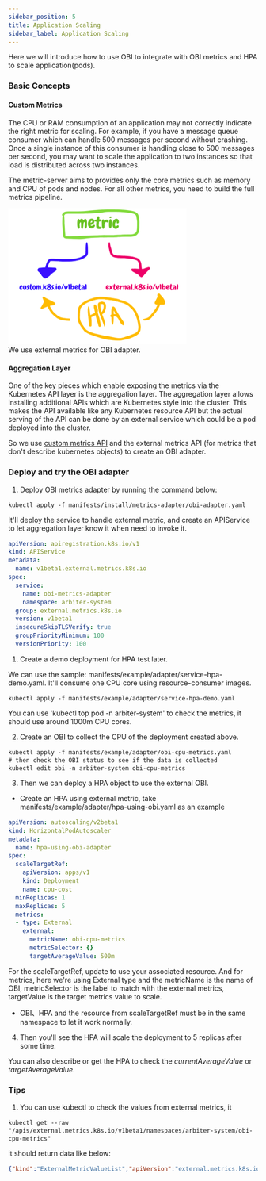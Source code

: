 ```yaml
---
sidebar_position: 5
title: Application Scaling
sidebar_label: Application Scaling
---
```


Here we will introduce how to use OBI to integrate with OBI metrics and HPA to scale application(pods).

### Basic Concepts

#### Custom Metrics
The CPU or RAM consumption of an application may not correctly indicate the right metric for scaling. For example, if you have a message queue consumer which can handle 500 messages per second without crashing. Once a single instance of this consumer is handling close to 500 messages per second, you may want to scale the application to two instances so that load is distributed across two instances. 

The metric-server aims to provides only the core metrics such as memory and CPU of pods and nodes. For all other metrics, you need to build the full metrics pipeline. 
<div style={{textAlign:"center"}}>
    <img src="../img/fc48842443642c3cbee311aaabb5aaf9c863a74796848bf3c831efeaedaca62e.png" width="360" valign="center"/>
</div>
We use external metrics for OBI adapter.

#### Aggregation Layer
One of the key pieces which enable exposing the metrics via the Kubernetes API layer is the aggregation layer. The aggregation layer allows installing additional APIs which are Kubernetes style into the cluster. This makes the API available like any Kubernetes resource API but the actual serving of the API can be done by an external service which could be a pod deployed into the cluster.

So we use [custom metrics API](https://github.com/kubernetes-sigs/custom-metrics-apiserver) and the external metrics API (for metrics that don't describe kubernetes objects) to create an OBI adapter.

### Deploy and try the OBI adapter
1. Deploy OBI metrics adapter by running the command below:
```
kubectl apply -f manifests/install/metrics-adapter/obi-adapter.yaml
```
It'll deploy the service to handle external metric, and create an APIService to let aggregation layer know it when need to invoke it.
```yaml
apiVersion: apiregistration.k8s.io/v1
kind: APIService
metadata:
  name: v1beta1.external.metrics.k8s.io
spec:
  service:
    name: obi-metrics-adapter
    namespace: arbiter-system
  group: external.metrics.k8s.io
  version: v1beta1
  insecureSkipTLSVerify: true
  groupPriorityMinimum: 100
  versionPriority: 100
```

1. Create a demo deployment for HPA test later.

We can use the sample: manifests/example/adapter/service-hpa-demo.yaml. It'll consume one CPU core using resource-consumer images. 

```
kubectl apply -f manifests/example/adapter/service-hpa-demo.yaml
```

You can use 'kubectl top pod -n arbiter-system' to check the metrics, it should use around 1000m CPU cores.

2. Create an OBI to collect the CPU of the deployment created above.
```
kubectl apply -f manifests/example/adapter/obi-cpu-metrics.yaml
# then check the OBI status to see if the data is collected
kubectl edit obi -n arbiter-system obi-cpu-metrics
```

3. Then we can deploy a HPA object to use the external OBI.

* Create an HPA using external metric, take manifests/example/adapter/hpa-using-obi.yaml as an example
```yaml
apiVersion: autoscaling/v2beta1
kind: HorizontalPodAutoscaler
metadata:
  name: hpa-using-obi-adapter
spec:
  scaleTargetRef:
    apiVersion: apps/v1
    kind: Deployment
    name: cpu-cost
  minReplicas: 1
  maxReplicas: 5
  metrics:
  - type: External
    external:
      metricName: obi-cpu-metrics
      metricSelector: {}
      targetAverageValue: 500m
```
For the scaleTargetRef, update to use your associated resource. And for metrics, here we're using External type and the metricName is the name of OBI, metricSelector is the label to match with the external metrics, targetValue is the target metrics value to scale.

* OBI、HPA and the resource from scaleTargetRef must be in the same namespace to let it work normally.

4. Then you'll see the HPA will scale the deployment to 5 replicas after some time.

You can also describe or get the HPA to check the *currentAverageValue* or *targetAverageValue*.

### Tips
1. You can use kubectl to check the values from external metrics, it
```
kubectl get --raw "/apis/external.metrics.k8s.io/v1beta1/namespaces/arbiter-system/obi-cpu-metrics"
```
it should return data like below:
```json
{"kind":"ExternalMetricValueList","apiVersion":"external.metrics.k8s.io/v1beta1","metadata":{},"items":[{"metricName":"obi-cpu-metrics","metricLabels":null,"timestamp":"2022-11-10T14:43:37Z","window":0,"value":"2007m"}]}
```
